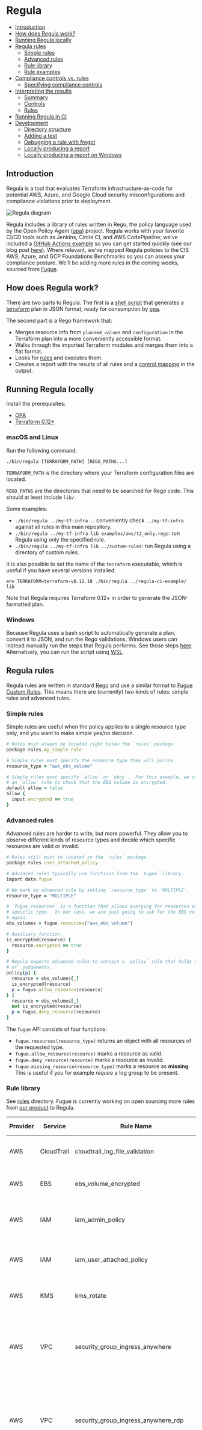 # Regula

-   [Introduction](#introduction)
-   [How does Regula work?](#how-does-regula-work)
-   [Running Regula locally](#running-regula-locally)
-   [Regula rules](#regula-rules)
    -   [Simple rules](#simple-rules)
    -   [Advanced rules](#advanced-rules)
    -   [Rule library](#rule-library)
    -   [Rule examples](#rule-examples)
-   [Compliance controls vs. rules](#compliance-controls-vs-rules)
    -   [Specifying compliance controls](#specifying-compliance-controls)
-   [Interpreting the results](#interpreting-the-results)
    -   [Summary](#summary)
    -   [Controls](#controls)
    -   [Rules](#rules)
-   [Running Regula in CI](#running-regula-in-ci)
-   [Development](#development)
    -   [Directory structure](#directory-structure)
    -   [Adding a test](#adding-a-test)
    -   [Debugging a rule with fregot](#debugging-a-rule-with-fregot)
    -   [Locally producing a report](#locally-producing-a-report)
    -   [Locally producing a report on Windows](#locally-producing-a-report-on-windows)

## Introduction

Regula is a tool that evaluates Terraform infrastructure-as-code for potential AWS, Azure, and Google Cloud security misconfigurations and compliance violations prior to deployment.

![Regula diagram](regula.png)

Regula includes a library of rules written in Rego, the policy language used by the Open Policy Agent ([opa]) project. Regula works with your favorite CI/CD tools such as Jenkins, Circle CI, and AWS CodePipeline; we’ve included a [GitHub Actions example](https://github.com/fugue/regula-action) so you can get started quickly (see our blog post [here](https://www.fugue.co/blog/predeployment-compliance-checks-with-regula-and-terraform-blog)). Where relevant, we’ve mapped Regula policies to the CIS AWS, Azure, and GCP Foundations Benchmarks so you can assess your compliance posture. We'll be adding more rules in the coming weeks, sourced from [Fugue](https://fugue.co).

## How does Regula work?

There are two parts to Regula. The first is a [shell script](/bin/regula)
that generates a [terraform] plan in JSON format, ready for consumption by
[opa].

The second part is a Rego framework that:

-   Merges resource info from `planned_values` and `configuration` in the
    Terraform plan into a more conveniently accessible format.
-   Walks through the imported Terraform modules and merges them into a flat
    format.
-   Looks for [rules](#regula-rules) and executes them.
-   Creates a report with the results of all rules and a
    [control mapping](#compliance-controls-vs-rules) in the output.

## Running Regula locally

Install the prerequisites:

- [OPA](https://www.openpolicyagent.org/docs/latest/#1-download-opa)
- [Terraform 0.12+](https://www.terraform.io/downloads.html)

### macOS and Linux

Run the following command:

    ./bin/regula [TERRAFORM_PATH] [REGO_PATHS...]

`TERRAFORM_PATH` is the directory where your Terraform configuration files are
located.

`REGO_PATHS` are the directories that need to be searched for Rego code.  This
should at least include `lib/`.

Some examples:

-   `./bin/regula ../my-tf-infra .`: conveniently check `../my-tf-infra` against
    all rules in this main repository.
-   `./bin/regula ../my-tf-infra lib examples/aws/t2_only.rego`: run Regula
    using only the specified rule.
-   `./bin/regula ../my-tf-infra lib ../custom-rules`: run Regula using a
    directory of custom rules.

It is also possible to set the name of the `terraform` executable, which is
useful if you have several versions installed:

    env TERRAFORM=terraform-v0.12.18 ./bin/regula ../regula-ci-example/ lib

Note that Regula requires Terraform 0.12+ in order to generate the JSON-formatted plan.

### Windows

Because Regula uses a bash script to automatically generate a plan, convert it to JSON, and run the Rego validations, Windows users can instead manually run the steps that Regula performs. See those steps [here](#locally-producing-a-report-on-windows).  Alternatively, you can run the script using [WSL](https://docs.microsoft.com/en-us/windows/wsl/about).

## Regula rules

Regula rules are written in standard [Rego] and use a similar format to
[Fugue Custom Rules]. This means there are (currently) two kinds of rules:
simple rules and advanced rules.

### Simple rules

Simple rules are useful when the policy applies to a single resource type only,
and you want to make simple yes/no decision.

```ruby
# Rules must always be located right below the `rules` package.
package rules.my_simple_rule

# Simple rules must specify the resource type they will police.
resource_type = "aws_ebs_volume"

# Simple rules must specify `allow` or `deny`.  For this example, we use
# an `allow` rule to check that the EBS volume is encrypted.
default allow = false
allow {
  input.encrypted == true
}
```

### Advanced rules

Advanced rules are harder to write, but more powerful. They allow you to
observe different kinds of resource types and decide which specific resources
are valid or invalid.

```ruby
# Rules still must be located in the `rules` package.
package rules.user_attached_policy

# Advanced rules typically use functions from the `fugue` library.
import data.fugue

# We mark an advanced rule by setting `resource_type` to `MULTIPLE`.
resource_type = "MULTIPLE"

# `fugue.resources` is a function that allows querying for resources of a
# specific type.  In our case, we are just going to ask for the EBS volumes
# again.
ebs_volumes = fugue.resources("aws_ebs_volume")

# Auxiliary function.
is_encrypted(resource) {
  resource.encrypted == true
}

# Regula expects advanced rules to contain a `policy` rule that holds a set
# of _judgements_.
policy[p] {
  resource = ebs_volumes[_]
  is_encrypted(resource)
  p = fugue.allow_resource(resource)
} {
  resource = ebs_volumes[_]
  not is_encrypted(resource)
  p = fugue.deny_resource(resource)
}
```

The `fugue` API consists of four functions:

-   `fugue.resources(resource_type)` returns an object with all resources of
    the requested type.
-   `fugue.allow_resource(resource)` marks a resource as valid.
-   `fugue.deny_resource(resource)` marks a resource as invalid.
-   `fugue.missing_resource(resource_type)` marks a resource as **missing**.
    This is useful if you for example _require_ a log group to be present.

### Rule library

See [rules](https://github.com/fugue/regula/tree/master/rules) directory.  Fugue is currently working on open sourcing more rules from [our product](https://www.fugue.co/) to Regula.

| Provider | Service    | Rule Name                               | Rule Summary                                                                                               |
|----------|------------|-----------------------------------------|------------------------------------------------------------------------------------------------------------|
| AWS      | CloudTrail | cloudtrail\_log\_file\_validation             | CloudTrail log file validation should be enabled                                                              |
| AWS      | EBS        | ebs\_volume\_encrypted                        | EBS volume encryption should be enabled                                                                       |
| AWS      | IAM        | iam\_admin\_policy                            | IAM policies should not have full "*:*" administrative privileges                                             |
| AWS      | IAM        | iam\_user\_attached\_policy                   | IAM policies should not be attached directly to users                                                         |
| AWS      | KMS        | kms\_rotate                                   | KMS CMK rotation should be enabled                                                                            |
| AWS      | VPC        | security\_group\_ingress\_anywhere            | VPC security group rules should not permit ingress from '0.0.0.0/0' except to ports 80 and 443                |
| AWS      | VPC        | security\_group\_ingress\_anywhere\_rdp       | VPC security group rules should not permit ingress from '0.0.0.0/0' to port 3389 (Remote Desktop Protocol)    |
| AWS      | VPC        | security\_group\_ingress\_anywhere\_ssh       | VPC security group rules should not permit ingress from '0.0.0.0/0' to port 22 (SSH)                          |
| AWS      | VPC        | vpc\_flow\_log                                | VPC flow logging should be enabled                                                                            |
| GCP      | KMS        | kms\_cryptokey\_rotate                        | KMS crypto keys should be rotated at least once every 365 days                                                |
| GCP      | Compute        | compute\_firewall\_no\_ingress\_22            | VPC firewall rules should not permit ingress from '0.0.0.0/0' to port 22 (SSH)                            |
| GCP      | Compute        | compute\_firewall\_no\_ingress\_3389          | VPC firewall rules should not permit ingress from '0.0.0.0/0' to port 3389 (RDP)                          |
| GCP      | Compute        | compute\_subnet\_private\_google\_access      | VPC subnet 'Private Google Access' should be enabled                                                      |
| GCP      | Compute        | compute\_subnet\_flow\_log\_enabled           | VPC subnet flow logging should be enabled                                                                 |
| Azure    | Storage Account | storage\_account\_deny\_access              | Storage accounts should deny access from all networks by default                                           |
| Azure    | Storage Account | storage\_account\_microsoft\_services       | Storage accounts 'Trusted Microsoft Services' access should be enabled                                     |
| Azure    | Storage Account | storage\_account\_secure\_transfer          | Storage accounts 'Secure transfer required' should be enabled                                              |
| Azure    | Blob Storage    | storage\_container\_private\_access         | Storage containers should have access set to 'private'                                                     |
| Azure    | Virtual Network | network\_security\_group\_no\_inbound\_22   | Network security group rules should not permit ingress from '0.0.0.0/0' to port 22 (SSH)                   |
|          |                 | network\_security\_rule\_no\_inbound\_22    |                                                                                                            |
| Azure    | Virtual Network | network\_security\_group\_no\_inbound\_3389 | Network security group rules should not permit ingress from '0.0.0.0/0' to port 3389 (RDP)                 |
|          |                 | network\_security\_rule\_no\_inbound\_3389  |                                                                                                            |
| Azure    | SQL Server      | sql\_server\_firewall\_no\_inbound\_all     | SQL Server firewall rules should not permit ingress from 0.0.0.0/0 to all ports and protocols              |

### Rule examples

Whereas the rules included in the Regula rules library are generally applicable, we've built rule [examples](https://github.com/fugue/regula/tree/master/examples) that look at tags, region restrictions, and EC2 instance usage that should be modified to fit user/organization policies.

| Provider | Service | Rule Name             | Rule Description                                                                                |
|----------|---------|-----------------------|-------------------------------------------------------------------------------------------------|
| AWS      | EC2     | ec2\_t2\_only         | Restricts instances to a whitelist of instance types                                            |
| AWS      | Tags    | tag\_all\_resources   | Checks whether resources that are taggable have at least one tag with a minimum of 6 characters |
| AWS      | Regions | useast1\_only         | Restricts resources to a given AWS region                                                       |

## Compliance controls vs. rules

What's the difference between controls and rules? A **control** represents an individual recommendation within a compliance standard, such as "IAM policies should not have full `"*:*"` administrative privileges" (CIS AWS Foundations Benchmark 1-22).

In Regula, a **rule** is a Rego policy that validates whether a cloud resource violates a control (or multiple controls). One example of a rule is [`iam_admin_policy`](https://github.com/fugue/regula/blob/master/rules/aws/iam_admin_policy.rego), which checks whether an IAM policy in a Terraform file has `"*:*"` privileges. If it does not, the resource fails validation.

Controls map to sets of rules, and rules can map to multiple controls. For example, control `CIS_1-22` and `REGULA_R00002` [both map to](https://github.com/fugue/regula/blob/master/rules/aws/iam_admin_policy.rego#L7) the rule `iam_admin_policy`.

### Specifying compliance controls
Controls can be specified within the rules: just add a `controls` set.

```ruby
# Rules must always be located right below the `rules` package.
package rules.my_simple_rule

# Simple rules must specify the resource type they will police.
resource_type = "aws_ebs_volume"

# Controls.
controls = {"CIS_1-16"}

# Rule logic
...
```

## Interpreting the results

Here's a snippet of test results from a Regula report. The output is from an example [GitHub Action](https://github.com/fugue/regula-ci-example/runs/389223751#step:4:12): 

```
{
  "result": [
    {
      "expressions": [
        {
          "value": {
            "controls": {
              "CIS_1-22": {
                "rules": [
                  "iam_admin_policy"
                ],
                "valid": false
              },
            },
            "rules": {
              "iam_admin_policy": {
                "resources": {
                  "aws_iam_policy.basically_allow_all": {
                    "id": "aws_iam_policy.basically_allow_all",
                    "message": "invalid",
                    "type": "aws_iam_policy",
                    "valid": false
                  },
                  "aws_iam_policy.basically_deny_all": {
                    "id": "aws_iam_policy.basically_deny_all",
                    "message": "",
                    "type": "aws_iam_policy",
                    "valid": true
                  }
                },
                "valid": false
              },
            "summary": {
              "controls_failed": 2,
              "controls_passed": 12,
              "rules_failed": 2,
              "rules_passed": 8,
              "valid": false
            }
          },
          "text": "data.fugue.regula.report",
          "location": {
            "row": 1,
            "col": 1
          }
        }
      ]
    }
  ]
}
```

**These are the important bits:**

- Summary
- Controls
- Rules

### Summary

The `summary` block contains a breakdown of the compliance state of your Terraform files. In the output above, the Terraform violated 2 rules and 2 controls, so the test as a whole failed.

### Controls

Regula shows you compliance results for both controls and rules, in addition to which specific resources failed. Above, in the `controls` block, you can see that the Terraform in the example is noncompliant with `CIS_1-22`, and the mapped rules that failed are listed underneath (in this case, `iam_admin_policy`).

### Rules

In the `rules` block further down from `controls`, each rule lists the resources that failed. Above, you'll see that the resource `aws_iam_policy.basically_allow_all` was the one that failed the mapped rule -- as noted by `"valid": false`. In contrast, `aws_iam_policy.basically_deny_all` passed.

You can see the full example report in this [GitHub Action log](https://github.com/fugue/regula-ci-example/runs/389223751#step:4:12). For a detailed explanation of the report, see the [regula-ci-example README](https://github.com/fugue/regula-ci-example).

## Running Regula in CI

Regula is designed to be easy to run in CI.  We provide a GitHub Action that can
be easily added to your repository:

<https://github.com/fugue/regula-action>

Setting up Regula with different CI/CD solutions such as Jenkins, CodePipeline,
CircleCI, TravisCI, and others would follow a similar pattern.  This repository
contains an example:

<https://github.com/fugue/regula-ci-example>

## Development

### Directory structure

 -  `bin/`: the main Regula script that calls `terraform` & `opa`.
 -  `lib/`: the OPA library code to evaluate rules and mangle input.
 -  `rules/`: a collection of rules.  We may split this up further as the number
    of rules increases.
 -  `examples/`: a collection of example rules that you can use as inspiration
     for your own rules.
 -  `scripts/`: scripts for development; currently only a script to generate
    test input.
 -  `tests/`:
      *  `tests/lib`: internal tests for the library.
      *  `tests/rules/`: tests for the various rules.
      *  `tests/rules/inputs`: terraform files that can be used to generate Rego
         files.
      *  `tests/examples/`: tests for the example rules.
      *  `tests/examples/inputs`: input files for the example rules.

### Adding a test

If you would like to add a rule, we recommend starting with a test.
Put your terraform code in a file in `tests/rules/<provider>/inputs`; for example
[tests/rules/aws/inputs/kms\_rotate\_infra.tf](tests/rules/aws/inputs/kms_rotate_infra.tf).
From this, you can generate a mock input by running:

    bash scripts/generate-test-inputs.sh

The mock input will then be placed in a `.rego` file with the same name,
in our case [tests/rules/aws/inputs/kms\_rotate\_infra.rego](tests/rules/aws/inputs/kms_rotate_infra.rego).

Next, add the actual tests to a Rego file with the same name (appended with `_test` instead of `_infra`),
but outside of the `inputs/` subdirectory.  Using this example, that would be [tests/rules/aws/kms\_rotate\_test.rego](tests/rules/aws/kms_rotate_test.rego).

### Debugging a rule with fregot

Once you have generated the mock input, it is easy to debug a rule with
[fregot].  Fire up `fregot` with the right directories and set a breakpoint on
the rule you are trying to debug:

    $ fregot repl lib rules tests
    F u g u e   R E G O   T o o l k i t
    fregot v0.7.2 repl - use :help for usage info
    repl% :break data.rules.t2_only.allow

Now, we can just evaluate the entire report with the mock input.  If your rule
is triggered, that will drop you into a debug prompt:

    repl% data.fugue.regula.report with input as data.tests.rules.t2_only.mock_input
    19|   valid_instance_types[input.instance_type]
          ^^^^^^^^^^^^^^^^^^^^^^^^^^^^^^^^^^^^^^^^^

From here, you can evaluate anything in context; such as `input` to look at the
resource, or any other auxiliary rules such as `valid_instance_types` in this
example.

### Locally producing a report

In some cases (such as development and testing), you may want to manually reproduce the steps that Regula performs automatically.
If that is something you want to step through, this section is for you.

We first need to obtain a JSON-formatted terraform plan.  In order to do get
that, you can use:

    terraform init
    terraform plan -refresh=false -out=plan.tfplan
    terraform show -json plan.tfplan >input.json

This gives you `input.json`.  Now you can test this input against the rules by
evaluating `data.fugue.regula.report` with OPA.  In order to do that, point OPA
to the input file, and the regula project directory.

    opa eval -d /path/to/regula --input input.json 'data.fugue.regula.report'

Or using `fregot`:

    fregot eval --input input.json 'data.fugue.regula.report' . | jq

If all goes well, you should now see the results for each rule.

### Locally producing a report on Windows

To locally produce a Regula report on Windows, take the following steps and replace `.\regula-ci-example` with the directory containing your Terraform:

1.  Generate a JSON-based terraform plan:

    ```
    .\terraform.exe init .\regula-ci-example
    .\terraform.exe plan -refresh=false -out=infra .\regula-ci-example
    .\terraform.exe show -json infra >infra.json
    ```

2. Run OPA against this input file:

    ```
    .\opa_windows_amd64.exe eval -i .\infra.json -d .\regula\lib\ -d .\regula\rules\ 'data.fugue.regula.report'
    ```

[opa]: https://www.openpolicyagent.org/
[fregot]: https://github.com/fugue/fregot
[terraform]: https://www.terraform.io/
[Rego]: https://www.openpolicyagent.org/docs/latest/policy-language/
[Fugue Custom Rules]: https://docs.fugue.co/rules.html
